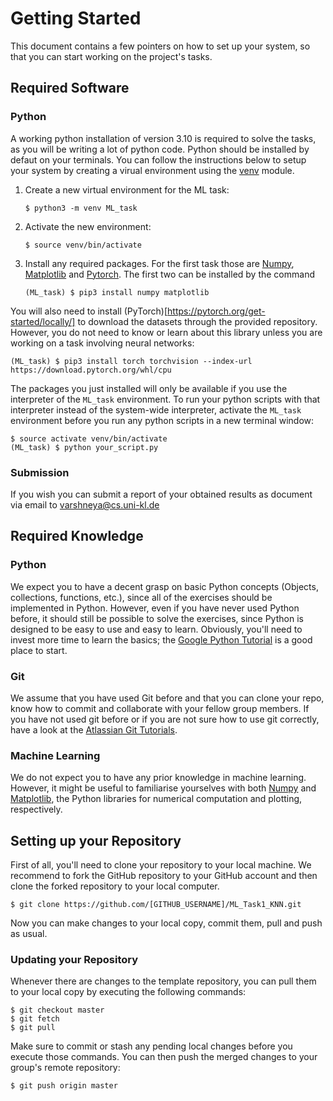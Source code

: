 # Getting Started

This document contains a few pointers on how to set up your system, so that you can start working on the project's tasks.

## Required Software

### Python

A working python installation of version 3.10 is required to solve the tasks, as you will be writing a lot of python code. Python should be installed by defaut on your terminals. You can follow the instructions below to setup your system by creating a virual environment using the [venv](https://docs.python.org/3.10/library/venv.html) module.


1. Create a new virtual environment for the ML task:

   ```shell
   $ python3 -m venv ML_task
   ```

2. Activate the new environment:

   ```shell
   $ source venv/bin/activate
   ```

3. Install any required packages. For the first task those are [Numpy](https://numpy.org/), [Matplotlib](https://matplotlib.org/) and [Pytorch](https://pytorch.org/). The first two can be installed by the command

   ```shell
   (ML_task) $ pip3 install numpy matplotlib
   ```
You will also need to install (PyTorch)[https://pytorch.org/get-started/locally/] to download the datasets through the provided repository. However, you do not need to know or learn about this library unless you are working on a task involving neural networks:
   
   ```shell
   (ML_task) $ pip3 install torch torchvision --index-url https://download.pytorch.org/whl/cpu
   ```

The packages you just installed will only be available if you use the interpreter of the `ML_task` environment. To run your python scripts with that interpreter instead of the system-wide interpreter, activate the `ML_task` environment before you run any python scripts in a new terminal window:
```shell
$ source activate venv/bin/activate
(ML_task) $ python your_script.py
```

<!-- ### Git
You will need to install the [Git](https://git-scm.com/) version control software on your system to check out your project repository. On a Debian-based system you can install it via
```shell
$ sudo apt install git
```
and for a Windows system, you can download the installer [here](https://git-scm.com/download/win). -->

### Submission
If you wish you can submit a report of your obtained results as document via email  to varshneya@cs.uni-kl.de

<!-- #### ShareLaTeX
You don't need to install any software on your PC to use LaTeX, since the SCI has set up a ShareLaTeX instance that you can use through your browser. Another advantage of this is that you can collaborate with your teammates in real time, much like it works in Google Docs, for example. However, you first need to create an account specifically for the ShareLaTeX instance:
1. Visit the [SCI Website](https://accounts.cs.uni-kl.de/sciuser) and log in with your SCI credentials.
2. Click on `SCI-Latex Account` and then `Create`.
3. Click on `Set a new password`, enter a password of your choice and click `Activate`.
4. You can now create a new project, invite your temamates and start writing your reports by accessing the [SCI ShareLateX Website](https://sci-latex.informatik.uni-kl.de/) using your newly created account. -->

<!-- #### Local Installation
On a Debian-based system, you can usually install the TeXLive distro directly from the OS's repos:
```shell
$ sudo apt install texlive texlive-latex-extra texlive-science
```
For Windows systems, [MikTeX](https://miktex.org/download) is a good alternative.

Technically speaking, you could start editing LaTeX documents with a simple text editor and use the CLI to compile them, but in pratice it is often more convenient to use an editor that is specifically made for working with LaTeX files. [TeXstudio](https://www.texstudio.org/) is a relatively lightweight, cross-platform editor with decent functionality. Again, it should be available from your distro's repos so that you can install it by running

```shell
$ sudo apt install texstudio
```

or you'll have to download the installer for Windows. -->

## Required Knowledge
### Python
We expect you to have a decent grasp on basic Python concepts (Objects, collections, functions, etc.), since all of the exercises should be implemented in Python. However, even if you have never used Python before, it should still be possible to solve the exercises, since Python is designed to be easy to use and easy to learn. Obviously, you'll need to invest more time to learn the basics; the [Google Python Tutorial](https://developers.google.com/edu/python/) is a good place to start.

### Git
We assume that you have used Git before and that you can clone your repo, know how to commit and collaborate with your fellow group members. If you have not used git before or if you are not sure how to use git correctly, have a look at the [Atlassian Git Tutorials](https://www.atlassian.com/git/tutorials).

<!-- ### LaTeX
You should be familiar enough with LaTeX to produce decent-looking reports. If you are unsure about that, have a look at the report template in your git repo (also avilable on [sharelatex](https://sci-latex.informatik.uni-kl.de/read/sfsvfdsyxrwp)). Note that you don't need to use the template to write your report, but it is certainly not the worst idea.

In case you need to refresh or build your skills in LaTeX, refer to the extensive collection of [Overleaf Tutorials](https://www.overleaf.com/learn/latex/Tutorials), which also explain how to use the ShareLaTeX instance. -->

### Machine Learning
We do not expect you to have any prior knowledge in machine learning. However, it might be useful to familiarise yourselves with both [Numpy](https://numpy.org/) and [Matplotlib](https://matplotlib.org/), the Python libraries for numerical computation and plotting, respectively.

## Setting up your Repository
First of all, you'll need to clone your repository to your local machine. We recommend to fork the GitHub repository to your GitHub account and then clone the forked repository to your local computer.
```shell
$ git clone https://github.com/[GITHUB_USERNAME]/ML_Task1_KNN.git
```
Now you can make changes to your local copy, commit them, pull and push as usual.

### Updating your Repository

Whenever there are changes to the template repository, you can pull them to your local copy by executing the following commands:

```shell
$ git checkout master
$ git fetch
$ git pull
```

Make sure to commit or stash any pending local changes before you execute those commands.
You can then push the merged changes to your group's remote repository:

```shell
$ git push origin master
```

